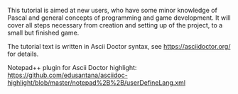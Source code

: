 This tutorial is aimed at new users, who have some minor knowledge of Pascal and general concepts of programming and game development. It will cover all steps necessary from creation and setting up of the project, to a small but finished game.

The tutorial text is written in Ascii Doctor syntax, see https://asciidoctor.org/ for details.

Notepad++ plugin for Ascii Doctor highlight: https://github.com/edusantana/asciidoc-highlight/blob/master/notepad%2B%2B/userDefineLang.xml
